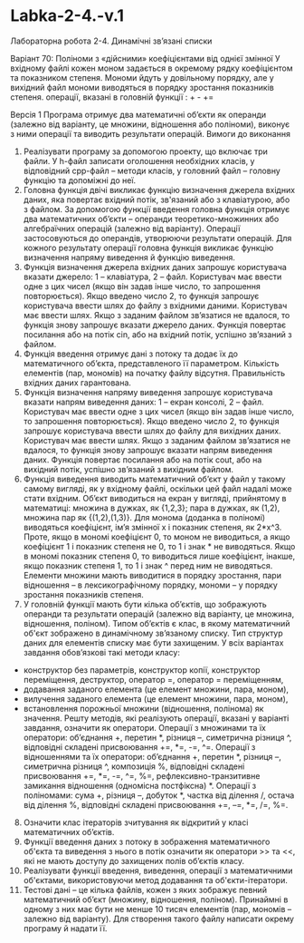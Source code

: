 # Labka-2-4.-v.1
Лабораторна робота 2-4. Динамічні зв’язані списки 

Варіант 70:
Поліноми з «дійсними» коефіцієнтами від однієї змінної 
У вхідному файлі кожен моном задається в окремому рядку коефіцієнтом та показником степеня. Мономи йдуть у довільному порядку, але у вихідний файл мономи виводяться в порядку зростання показників степеня. 
операції, вказані в головній функції : +  -  +=

Версія 1 
Програма отримує два математичні об’єкти як операнди (залежно від варіанту, це множини, відношення або поліноми), виконує з ними операції та виводить результати операцій. 
Вимоги до виконання 
1.	Реалізувати програму за допомогою проекту, що включає три файли. У h-файл записати оголошення необхідних класів, у відповідний cpp-файл – методи класів, у головний файл – головну функцію та допоміжні до неї. 
2.	Головна функція двічі викликає функцію визначення джерела вхідних даних, яка повертає вхідний потік, зв'язаний або з клавіатурою, або з файлом. За допомогою функції введення головна функція отримує два математичних об’єкти – операнди теоретико-множинних або алгебраїчних операцій (залежно від варіанту). Операції застосовуються до операндів, утворюючи результати операцій. Для кожного результату операції головна функція викликає функцію визначення напряму виведення й функцію виведення. 
3.	Функція визначення джерела вхідних даних запрошує користувача вказати джерело: 1 – клавіатура, 2 – файл. Користувач має ввести одне з цих чисел (якщо він задав інше число, то запрошення повторюється). Якщо введено число 2, то функція запрошує користувача ввести шлях до файлу з вхідними даними. Користувач має ввести шлях. Якщо з заданим файлом зв’язатися не вдалося, то функція знову запрошує вказати джерело даних. Функція повертає посилання або на потік cin, або на вхідний потік, успішно зв’язаний з файлом. 
4.	Функція введення отримує дані з потоку та додає їх до математичного об’єкта, представленого її параметром. Кількість елементів (пар, мономів) на початку файлу відсутня. Правильність вхідних даних гарантована. 
5.	Функція визначення напряму виведення запрошує користувача вказати напрям виведення даних: 1 – екран консолі, 2 – файл. Користувач має ввести одне з цих чисел (якщо він задав інше число, то запрошення повторюється). Якщо введено число 2, то функція запрошує користувача ввести шлях до файлу для вихідних даних. Користувач має ввести шлях. Якщо з заданим файлом зв’язатися не вдалося, то функція знову запрошує вказати напрям виведення даних. Функція повертає посилання або на потік cout, або на вихідний потік, успішно зв’язаний з вихідним файлом. 
6.	Функція виведення виводить математичний об’єкт у файл у такому самому вигляді, як у вхідному файлі, оскільки цей файл надалі може стати вхідним. Об’єкт виводиться на екран у вигляді, прийнятому в математиці: множина в дужках, як {1,2,3}; пара в дужках, як (1,2), множина пар як {(1,2),(1,3)}. Для монома (доданка в поліномі) виводяться коефіцієнт, ім’я змінної x і показник степеня, як 2*x^3. Проте, якщо в мономі коефіцієнт 0, то моном не виводиться, а якщо коефіцієнт 1 і показник степеня не 0, то 1 і знак * не виводяться. Якщо в мономі показник степеня 0, то виводиться лише коефіцієнт, інакше, якщо показник степеня 1, то 1 і знак ^ перед ним не виводяться. Елементи множини мають виводитися в порядку зростання, пари відношення – в лексикографічному порядку, мономи – у порядку зростання показників степеня. 
7.	У головній функції мають бути кілька об’єктів, що зображують операнди та результати операцій (залежно від варіанту, це множина, відношення, поліном). Типом об’єктів є клас, в якому математичний об'єкт зображено в динамічному зв’язаному списку. Тип структур даних для елементів списку має бути захищеним. У всіх варіантах завдання обов’язкові такі методи класу:
-	конструктор без параметрів, конструктор копії, конструктор переміщення, деструктор, оператор =, оператор = переміщенням, 
-	додавання заданого елемента (це елемент множини, пара, моном),
-	вилучення заданого елемента (це елемент множини, пара, моном), 
- встановлення порожньої множини (відношення, полінома) як значення.
Решту методів, які реалізують операції, вказані у варіанті завдання, означити як оператори. 
Операції з множинами та їх оператори: об’єднання +, перетин *, різниця –, симетрична різниця ^, відповідні складені присвоювання +=, *=, -=, ^=. 
Операції з відношеннями та їх оператори: об’єднання +, перетин *, різниця –, симетрична різниця ^, композиція %, відповідні складені присвоювання +=, *=, -=, ^=, %=, рефлексивно-транзитивне замикання відношення (одномісна постфіксна) *. 
Операції з поліномами: сума +, різниця –, добуток *, частка від ділення /, остача від ділення %, відповідні складені присвоювання +=, –=, *=, /=, %=. 
8.	Означити клас ітераторів зчитування як відкритий у класі математичних об’єктів. 
9.	Функції введення даних з потоку в зображення математичного об'єкта та виведення з нього в потік означити як оператори >> та <<, які не мають доступу до захищених полів об’єктів класу. 
10.	Реалізувати функції введення, виведення, операції з математичними об'єктами, використовуючи метод додавання та об'єкти-ітератори. 
11.	Тестові дані – це кілька файлів, кожен з яких зображує певний математичний об’єкт (множину, відношення, поліном). Принаймні в одному з них має бути не менше 10 тисяч елементів (пар, мономів – залежно від варіанту). Для створення такого файлу написати окрему програму й надати її. 
